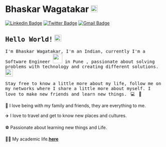 # Bhaskar Wagatakar <img src="https://github.com/bhaskarwagatakar/bhaskarwagatakar/blob/d3625986a0aab82f2b590b26d40067792d53c07c/bhaskar_hello_big.gif" width="22px">

[![Linkedin Badge](https://img.shields.io/badge/LinkedIn-%230077B5.svg?&style=flat-square&logo=linkedin&logoColor=white&color=071A2C&link=https://www.linkedin.com/in/bhaskar-wagatakar/)](https://www.linkedin.com/in/bhaskar-wagatakar/)
[![Twitter Badge](https://img.shields.io/badge/Twitter-%231877F2.svg?&style=flat-square&logo=twitter&logoColor=white&color=071A2C&link=https://twitter.com/BWagatakar)](https://twitter.com/BWagatakar)
[![Gmail Badge](https://img.shields.io/badge/Gmail-%231877F2.svg?&style=flat-square&logo=gmail&logoColor=white&color=071A2C&link=mailto:bhaskarwagatakar@gmail.com)](mailto:bhaskarwagatakar@gmail.com)



## <samp>Hello World!</samp> <img src="https://github.com/bhaskarwagatakar/bhaskarwagatakar/blob/d3625986a0aab82f2b590b26d40067792d53c07c/earth.gif" width="22px">

<samp>I'm Bhaskar Wagatakar, I'm an Indian, currently I'm a Software Engineer <img 
src="https://github.com/bhaskarwagatakar/bhaskarwagatakar/blob/d3625986a0aab82f2b590b26d40067792d53c07c/developer.gif" width="30px"> in Pune , passionate about solving problems with technology and 
creating different solutions.</samp><img src="https://media.giphy.com/media/WUlplcMpOCEmTGBtBW/giphy.gif" width="24">

<samp>Stay free to know a little more about my life, follow me on my networks where I share a little more about myself. 
I love to make new friends and learn new things.</samp> &nbsp; 💻 &nbsp; 🚀

🏡   I love being with my family and friends, they are everything to me.

✈️   I love to travel and get to know new places and cultures.

⚽   Passionate about learning new things and Life.

👨‍🎓   My academic life.[__here__](https://github.com/bhaskarwagatakar/list_of_courses_certifications_resume/blob/c7ce0271699993cad833a78a63330a78391dd0c4/README.md)</samp>

